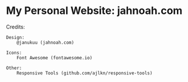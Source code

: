 # My Personal Website: jahnoah.com

Credits:

	Design:
		@janukuu (jahnoah.com)

	Icons:
		Font Awesome (fontawesome.io)

	Other:
		Responsive Tools (github.com/ajlkn/responsive-tools)
